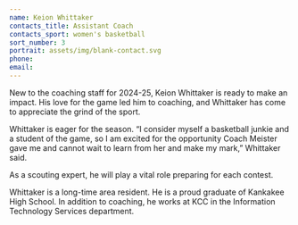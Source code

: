```yaml
---
name: Keion Whittaker
contacts_title: Assistant Coach
contacts_sport: women's basketball
sort_number: 3
portrait: assets/img/blank-contact.svg
phone:
email:
---
```

New to the coaching staff for 2024-25, Keion Whittaker is ready to make an impact. His love for the game led him to coaching, and Whittaker has come to appreciate the grind of the sport.

Whittaker is eager for the season. “I consider myself a basketball junkie and a student of the game, so I am excited for the opportunity Coach Meister gave me and cannot wait to learn from her and make my mark,” Whittaker said.

As a scouting expert, he will play a vital role preparing for each contest.

Whittaker is a long-time area resident. He is a proud graduate of Kankakee High School. In addition to coaching, he works at KCC in the Information Technology Services department.